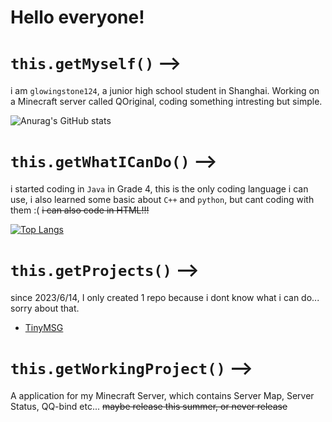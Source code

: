 # Hello everyone!
# `this.getMyself()` -->
i am ``glowingstone124``, a junior high school student in Shanghai. Working on a Minecraft server called QOriginal, coding something intresting but simple.

![Anurag's GitHub stats](https://github-readme-stats.vercel.app/api?username=glowingstone124&count_private=true&theme=cobalt&show_icons=true)

# `this.getWhatICanDo()` -->
i started coding in ``Java`` in Grade 4, this is the only coding language i can use, i also learned some basic about ``C++`` and ``python``, but cant coding with them :( ~~i can also code in HTML!!!~~

[![Top Langs](https://github-readme-stats.vercel.app/api/top-langs/?username=anuraghazra&layout=donut)](https://github.com/anuraghazra/github-readme-stats)

# `this.getProjects()` -->
since 2023/6/14, I only created 1 repo because i dont know what i can do... sorry about that.

- [TinyMSG](https://github.com/Dragon740f/TinyMSG)

# `this.getWorkingProject()` -->

A application for my Minecraft Server, which contains Server Map, Server Status, QQ-bind etc...
~~maybe release this summer, or never release~~

